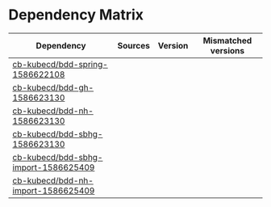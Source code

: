 # Dependency Matrix

Dependency | Sources | Version | Mismatched versions
---------- | ------- | ------- | -------------------
[cb-kubecd/bdd-spring-1586622108](https://github.com/cb-kubecd/bdd-spring-1586622108.git) |  | []() | 
[cb-kubecd/bdd-gh-1586623130](https://github.com/cb-kubecd/bdd-gh-1586623130.git) |  | []() | 
[cb-kubecd/bdd-nh-1586623130](https://github.com/cb-kubecd/bdd-nh-1586623130.git) |  | []() | 
[cb-kubecd/bdd-sbhg-1586623130](https://github.com/cb-kubecd/bdd-sbhg-1586623130.git) |  | []() | 
[cb-kubecd/bdd-sbhg-import-1586625409](https://github.com/cb-kubecd/bdd-sbhg-import-1586625409.git) |  | []() | 
[cb-kubecd/bdd-nh-import-1586625409](https://github.com/cb-kubecd/bdd-nh-import-1586625409.git) |  | []() | 
